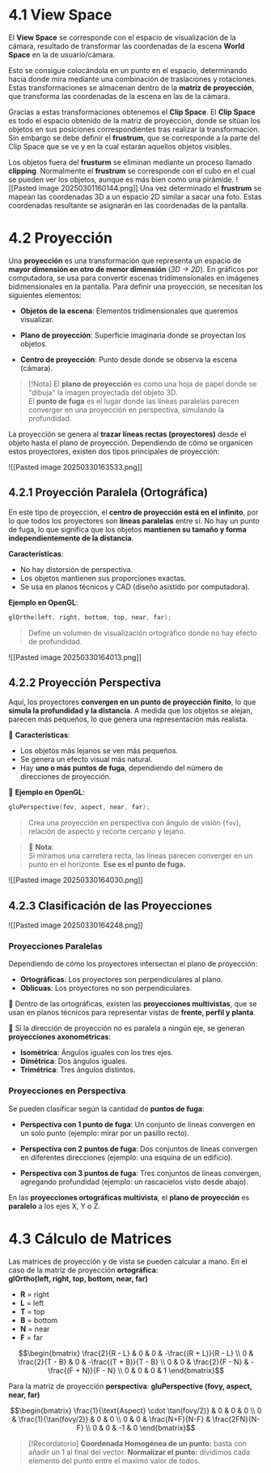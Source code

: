 # 4.1 View Space
El **View Space** se corresponde con el espacio de visualización de la cámara, resultado de transformar las coordenadas de la escena **World Space** en la de usuario/cámara.

Esto se consigue colocándola en un punto en el espacio, determinando hacia donde mira mediante una combinación de traslaciones y rotaciones. Estas transformaciones se almacenan dentro de la **matriz de proyección**, que transforma las coordenadas de la escena en las de la cámara.

Gracias a estas transformaciones obtenemos el **Clip Space**. El **Clip Space** es todo el espacio obtenido de la matriz de proyección, donde se sitúan los objetos en sus posiciones correspondientes tras realizar la transformación. Sin embargo se debe definir el **frustrum**, que se corresponde a la parte del Clip Space que se ve y en la cual estarán aquellos objetos visibles.

Los objetos fuera del **frusturm** se eliminan mediante un proceso llamado **clipping**. Normalmente el **frustrum** se corresponde con el cubo en el cual se pueden ver los objetos, aunque es más bien como una pirámide.
![[Pasted image 20250301160144.png]]
Una vez determinado el **frustrum** se mapean las coordenadas 3D a un espacio 2D similar a sacar una foto. Estas coordenadas resultante se asignarán en las coordenadas de la pantalla.

# 4.2 Proyección
Una **proyección** es una transformación que representa un espacio de **mayor dimensión en otro de menor dimensión** (_3D → 2D_). En gráficos por computadora, se usa para convertir escenas tridimensionales en imágenes bidimensionales en la pantalla. Para definir una proyección, se necesitan los siguientes elementos:

- **Objetos de la escena**: Elementos tridimensionales que queremos visualizar.
 
- **Plano de proyección**: Superficie imaginaria donde se proyectan los objetos.
 
- **Centro de proyección**: Punto desde donde se observa la escena (cámara).

> [!Nota] 
> El **plano de proyección** es como una hoja de papel donde se "dibuja" la imagen proyectada del objeto 3D.  
> El **punto de fuga** es el lugar donde las líneas paralelas parecen converger en una proyección en perspectiva, simulando la profundidad.

La proyección se genera al **trazar líneas rectas (proyectores)** desde el objeto hasta el plano de proyección. Dependiendo de cómo se organicen estos proyectores, existen dos tipos principales de proyección:

![[Pasted image 20250330163533.png]]

## 4.2.1 Proyección Paralela (Ortográfica)

En este tipo de proyección, el **centro de proyección está en el infinito**, por lo que todos los proyectores son **líneas paralelas** entre sí. No hay un punto de fuga, lo que significa que los objetos **mantienen su tamaño y forma independientemente de la distancia**.

**Características**:
- No hay distorsión de perspectiva.
- Los objetos mantienen sus proporciones exactas.
- Se usa en planos técnicos y CAD (diseño asistido por computadora).

**Ejemplo en OpenGL**:
```cpp
glOrtho(left, right, bottom, top, near, far);
```
> Define un volumen de visualización ortográfico donde no hay efecto de profundidad.

![[Pasted image 20250330164013.png]]

## 4.2.2 Proyección Perspectiva
Aquí, los proyectores **convergen en un punto de proyección finito**, lo que **simula la profundidad y la distancia**. A medida que los objetos se alejan, parecen más pequeños, lo que genera una representación más realista.

🔹 **Características**:
- Los objetos más lejanos se ven más pequeños. 
- Se genera un efecto visual más natural.
- Hay **uno o más puntos de fuga**, dependiendo del número de direcciones de proyección.

🔹 **Ejemplo en OpenGL**:

```cpp
gluPerspective(fov, aspect, near, far);
```
> Crea una proyección en perspectiva con ángulo de visión (`fov`), relación de aspecto y recorte cercano y lejano.

> 🔹 **Nota**:  
> Si miramos una carretera recta, las líneas parecen converger en un punto en el horizonte. **Ese es el punto de fuga.**

![[Pasted image 20250330164030.png]]
## 4.2.3 Clasificación de las Proyecciones
![[Pasted image 20250330164248.png]]

### Proyecciones Paralelas
Dependiendo de cómo los proyectores intersectan el plano de proyección:

- **Ortográficas**: Los proyectores son perpendiculares al plano.
- **Oblicuas**: Los proyectores no son perpendiculares.

📌 Dentro de las ortográficas, existen las **proyecciones multivistas**, que se usan en planos técnicos para representar vistas de **frente, perfil y planta**.

📌 Si la dirección de proyección no es paralela a ningún eje, se generan **proyecciones axonométricas**:

- **Isométrica**: Ángulos iguales con los tres ejes.
- **Dimétrica**: Dos ángulos iguales.
- **Trimétrica**: Tres ángulos distintos.

### Proyecciones en Perspectiva
Se pueden clasificar según la cantidad de **puntos de fuga**:

- **Perspectiva con 1 punto de fuga**: Un conjunto de líneas convergen en un solo punto (ejemplo: mirar por un pasillo recto).

- **Perspectiva con 2 puntos de fuga**: Dos conjuntos de líneas convergen en diferentes direcciones (ejemplo: una esquina de un edificio).
 
- **Perspectiva con 3 puntos de fuga**: Tres conjuntos de líneas convergen, agregando profundidad (ejemplo: un rascacielos visto desde abajo).

En las **proyecciones ortográficas multivista**, el **plano de proyección** es **paralelo** a los ejes X, Y o Z.

# 4.3 Cálculo de Matrices
Las matrices de proyección y de vista se pueden calcular a mano. En el caso de la matriz de proyección **ortográfica**:  
**glOrtho(left, right, top, bottom, near, far)**

- **R** = right
- **L** = left
- **T** = top
- **B** = bottom
- **N** = near
- **F** = far

$$\begin{bmatrix} \frac{2}{R - L} & 0 & 0 & -\frac{(R + L)}{R - L} \\ 0 & \frac{2}{T - B} & 0 & -\frac{(T + B)}{T - B} \\ 0 & 0 & \frac{2}{F - N} & -\frac{(F + N)}{F - N} \\ 0 & 0 & 0 & 1 \end{bmatrix}$$


Para la matriz de proyección **perspectiva**: **gluPerspective (fovy, aspect, near, far)**

$$\begin{bmatrix} \frac{1}{\text{Aspect} \cdot \tan(fovy/2)} & 0 & 0 & 0 \\ 0 & \frac{1}{\tan(fovy/2)} & 0 & 0 \\ 0 & 0 & \frac{N+F}{N-F} & \frac{2FN}{N-F} \\ 0 & 0 & -1 & 0 \end{bmatrix}$$

>[!Recordatorio]
> **Coordenada Homogénea de un punto:** basta con añadir un 1 al final del vector.
> **Normalizar el punto:** dividimos cada elemento del punto entre el maximo valor de todos.





